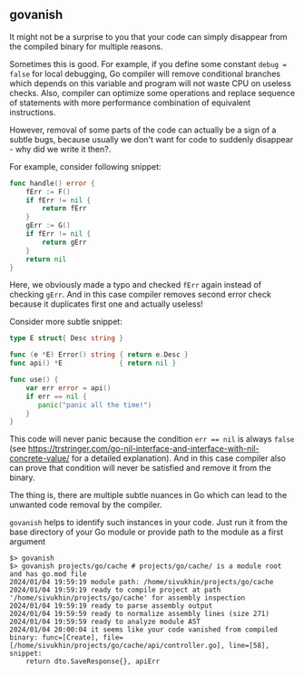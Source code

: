 ## govanish

It might not be a surprise to you that your code can simply disappear from the compiled binary for multiple reasons.

Sometimes this is good. For example, if you define some constant `debug = false` for local debugging, Go compiler will remove conditional branches which depends on this variable and program will not waste CPU on useless checks. Also, compiler can optimize some operations and replace sequence of statements with more performance combination of equivalent instructions.   

However, removal of some parts of the code can actually be a sign of a subtle bugs, because usually we don't want for code to suddenly disappear - why did we write it then?. 

For example, consider following snippet:
```go
func handle() error {
    fErr := F()
    if fErr != nil {
        return fErr
    }
    gErr := G()
    if fErr != nil {
        return gErr    
    }
    return nil
}
```

Here, we obviously made a typo and checked `fErr` again instead of checking `gErr`. And in this case compiler removes second error check because it duplicates first one and actually useless! 

Consider more subtle snippet:
```go
type E struct{ Desc string }

func (e *E) Error() string { return e.Desc }
func api() *E              { return nil }

func use() {
    var err error = api()
    if err == nil {
       panic("panic all the time!")
    }
}
```

This code will never panic because the condition `err == nil` is always `false` (see https://trstringer.com/go-nil-interface-and-interface-with-nil-concrete-value/ for a detailed explanation). And in this case compiler also can prove that condition will never be satisfied and remove it from the binary.

The thing is, there are multiple subtle nuances in Go which can lead to the unwanted code removal by the compiler.

`govanish` helps to identify such instances in your code. Just run it from the base directory of your Go module or provide path to the module as a first argument

```shell
$> govanish
$> govanish projects/go/cache # projects/go/cache/ is a module root and has go.mod file
2024/01/04 19:59:19 module path: /home/sivukhin/projects/go/cache
2024/01/04 19:59:19 ready to compile project at path '/home/sivukhin/projects/go/cache' for assembly inspection
2024/01/04 19:59:19 ready to parse assembly output
2024/01/04 19:59:59 ready to normalize assembly lines (size 271)
2024/01/04 19:59:59 ready to analyze module AST
2024/01/04 20:00:04 it seems like your code vanished from compiled binary: func=[Create], file=[/home/sivukhin/projects/go/cache/api/controller.go], line=[58], snippet:
    return dto.SaveResponse{}, apiErr
```